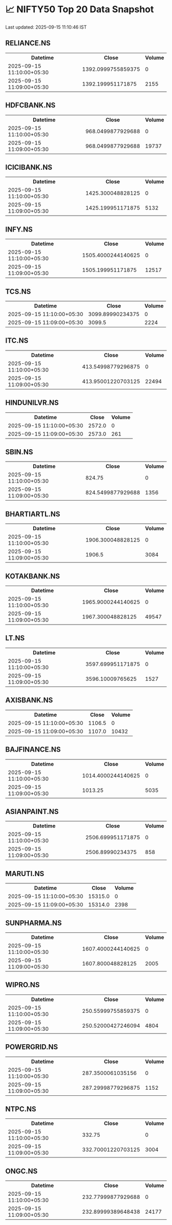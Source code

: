 # 📈 NIFTY50 Top 20 Data Snapshot

Last updated: 2025-09-15 11:10:46 IST

## RELIANCE.NS

<table>
  <tr><th>Datetime</th><th>Close</th><th>Volume</th></tr>
  <tr><td>2025-09-15 11:10:00+05:30</td><td>1392.0999755859375</td><td>0</td></tr>
  <tr><td>2025-09-15 11:09:00+05:30</td><td>1392.199951171875</td><td>2155</td></tr>
</table>

## HDFCBANK.NS

<table>
  <tr><th>Datetime</th><th>Close</th><th>Volume</th></tr>
  <tr><td>2025-09-15 11:10:00+05:30</td><td>968.0499877929688</td><td>0</td></tr>
  <tr><td>2025-09-15 11:09:00+05:30</td><td>968.0499877929688</td><td>19737</td></tr>
</table>

## ICICIBANK.NS

<table>
  <tr><th>Datetime</th><th>Close</th><th>Volume</th></tr>
  <tr><td>2025-09-15 11:10:00+05:30</td><td>1425.300048828125</td><td>0</td></tr>
  <tr><td>2025-09-15 11:09:00+05:30</td><td>1425.199951171875</td><td>5132</td></tr>
</table>

## INFY.NS

<table>
  <tr><th>Datetime</th><th>Close</th><th>Volume</th></tr>
  <tr><td>2025-09-15 11:10:00+05:30</td><td>1505.4000244140625</td><td>0</td></tr>
  <tr><td>2025-09-15 11:09:00+05:30</td><td>1505.199951171875</td><td>12517</td></tr>
</table>

## TCS.NS

<table>
  <tr><th>Datetime</th><th>Close</th><th>Volume</th></tr>
  <tr><td>2025-09-15 11:10:00+05:30</td><td>3099.89990234375</td><td>0</td></tr>
  <tr><td>2025-09-15 11:09:00+05:30</td><td>3099.5</td><td>2224</td></tr>
</table>

## ITC.NS

<table>
  <tr><th>Datetime</th><th>Close</th><th>Volume</th></tr>
  <tr><td>2025-09-15 11:10:00+05:30</td><td>413.54998779296875</td><td>0</td></tr>
  <tr><td>2025-09-15 11:09:00+05:30</td><td>413.95001220703125</td><td>22494</td></tr>
</table>

## HINDUNILVR.NS

<table>
  <tr><th>Datetime</th><th>Close</th><th>Volume</th></tr>
  <tr><td>2025-09-15 11:10:00+05:30</td><td>2572.0</td><td>0</td></tr>
  <tr><td>2025-09-15 11:09:00+05:30</td><td>2573.0</td><td>261</td></tr>
</table>

## SBIN.NS

<table>
  <tr><th>Datetime</th><th>Close</th><th>Volume</th></tr>
  <tr><td>2025-09-15 11:10:00+05:30</td><td>824.75</td><td>0</td></tr>
  <tr><td>2025-09-15 11:09:00+05:30</td><td>824.5499877929688</td><td>1356</td></tr>
</table>

## BHARTIARTL.NS

<table>
  <tr><th>Datetime</th><th>Close</th><th>Volume</th></tr>
  <tr><td>2025-09-15 11:10:00+05:30</td><td>1906.300048828125</td><td>0</td></tr>
  <tr><td>2025-09-15 11:09:00+05:30</td><td>1906.5</td><td>3084</td></tr>
</table>

## KOTAKBANK.NS

<table>
  <tr><th>Datetime</th><th>Close</th><th>Volume</th></tr>
  <tr><td>2025-09-15 11:10:00+05:30</td><td>1965.9000244140625</td><td>0</td></tr>
  <tr><td>2025-09-15 11:09:00+05:30</td><td>1967.300048828125</td><td>49547</td></tr>
</table>

## LT.NS

<table>
  <tr><th>Datetime</th><th>Close</th><th>Volume</th></tr>
  <tr><td>2025-09-15 11:10:00+05:30</td><td>3597.699951171875</td><td>0</td></tr>
  <tr><td>2025-09-15 11:09:00+05:30</td><td>3596.10009765625</td><td>1527</td></tr>
</table>

## AXISBANK.NS

<table>
  <tr><th>Datetime</th><th>Close</th><th>Volume</th></tr>
  <tr><td>2025-09-15 11:10:00+05:30</td><td>1106.5</td><td>0</td></tr>
  <tr><td>2025-09-15 11:09:00+05:30</td><td>1107.0</td><td>10432</td></tr>
</table>

## BAJFINANCE.NS

<table>
  <tr><th>Datetime</th><th>Close</th><th>Volume</th></tr>
  <tr><td>2025-09-15 11:10:00+05:30</td><td>1014.4000244140625</td><td>0</td></tr>
  <tr><td>2025-09-15 11:09:00+05:30</td><td>1013.25</td><td>5035</td></tr>
</table>

## ASIANPAINT.NS

<table>
  <tr><th>Datetime</th><th>Close</th><th>Volume</th></tr>
  <tr><td>2025-09-15 11:10:00+05:30</td><td>2506.699951171875</td><td>0</td></tr>
  <tr><td>2025-09-15 11:09:00+05:30</td><td>2506.89990234375</td><td>858</td></tr>
</table>

## MARUTI.NS

<table>
  <tr><th>Datetime</th><th>Close</th><th>Volume</th></tr>
  <tr><td>2025-09-15 11:10:00+05:30</td><td>15315.0</td><td>0</td></tr>
  <tr><td>2025-09-15 11:09:00+05:30</td><td>15314.0</td><td>2398</td></tr>
</table>

## SUNPHARMA.NS

<table>
  <tr><th>Datetime</th><th>Close</th><th>Volume</th></tr>
  <tr><td>2025-09-15 11:10:00+05:30</td><td>1607.4000244140625</td><td>0</td></tr>
  <tr><td>2025-09-15 11:09:00+05:30</td><td>1607.800048828125</td><td>2005</td></tr>
</table>

## WIPRO.NS

<table>
  <tr><th>Datetime</th><th>Close</th><th>Volume</th></tr>
  <tr><td>2025-09-15 11:10:00+05:30</td><td>250.55999755859375</td><td>0</td></tr>
  <tr><td>2025-09-15 11:09:00+05:30</td><td>250.52000427246094</td><td>4804</td></tr>
</table>

## POWERGRID.NS

<table>
  <tr><th>Datetime</th><th>Close</th><th>Volume</th></tr>
  <tr><td>2025-09-15 11:10:00+05:30</td><td>287.3500061035156</td><td>0</td></tr>
  <tr><td>2025-09-15 11:09:00+05:30</td><td>287.29998779296875</td><td>1152</td></tr>
</table>

## NTPC.NS

<table>
  <tr><th>Datetime</th><th>Close</th><th>Volume</th></tr>
  <tr><td>2025-09-15 11:10:00+05:30</td><td>332.75</td><td>0</td></tr>
  <tr><td>2025-09-15 11:09:00+05:30</td><td>332.70001220703125</td><td>3004</td></tr>
</table>

## ONGC.NS

<table>
  <tr><th>Datetime</th><th>Close</th><th>Volume</th></tr>
  <tr><td>2025-09-15 11:10:00+05:30</td><td>232.77999877929688</td><td>0</td></tr>
  <tr><td>2025-09-15 11:09:00+05:30</td><td>232.89999389648438</td><td>24177</td></tr>
</table>

